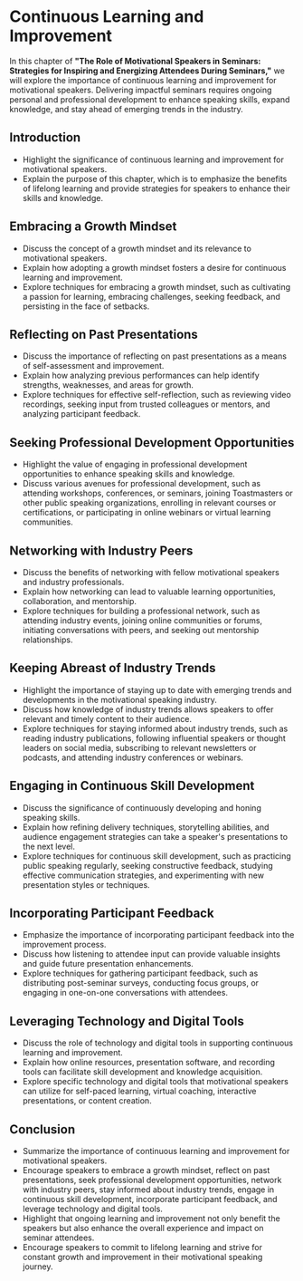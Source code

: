 Continuous Learning and Improvement
============================================

In this chapter of **"The Role of Motivational Speakers in Seminars: Strategies for Inspiring and Energizing Attendees During Seminars,"** we will explore the importance of continuous learning and improvement for motivational speakers. Delivering impactful seminars requires ongoing personal and professional development to enhance speaking skills, expand knowledge, and stay ahead of emerging trends in the industry.

Introduction
------------

* Highlight the significance of continuous learning and improvement for motivational speakers.
* Explain the purpose of this chapter, which is to emphasize the benefits of lifelong learning and provide strategies for speakers to enhance their skills and knowledge.

Embracing a Growth Mindset
--------------------------

* Discuss the concept of a growth mindset and its relevance to motivational speakers.
* Explain how adopting a growth mindset fosters a desire for continuous learning and improvement.
* Explore techniques for embracing a growth mindset, such as cultivating a passion for learning, embracing challenges, seeking feedback, and persisting in the face of setbacks.

Reflecting on Past Presentations
--------------------------------

* Discuss the importance of reflecting on past presentations as a means of self-assessment and improvement.
* Explain how analyzing previous performances can help identify strengths, weaknesses, and areas for growth.
* Explore techniques for effective self-reflection, such as reviewing video recordings, seeking input from trusted colleagues or mentors, and analyzing participant feedback.

Seeking Professional Development Opportunities
----------------------------------------------

* Highlight the value of engaging in professional development opportunities to enhance speaking skills and knowledge.
* Discuss various avenues for professional development, such as attending workshops, conferences, or seminars, joining Toastmasters or other public speaking organizations, enrolling in relevant courses or certifications, or participating in online webinars or virtual learning communities.

Networking with Industry Peers
------------------------------

* Discuss the benefits of networking with fellow motivational speakers and industry professionals.
* Explain how networking can lead to valuable learning opportunities, collaboration, and mentorship.
* Explore techniques for building a professional network, such as attending industry events, joining online communities or forums, initiating conversations with peers, and seeking out mentorship relationships.

Keeping Abreast of Industry Trends
----------------------------------

* Highlight the importance of staying up to date with emerging trends and developments in the motivational speaking industry.
* Discuss how knowledge of industry trends allows speakers to offer relevant and timely content to their audience.
* Explore techniques for staying informed about industry trends, such as reading industry publications, following influential speakers or thought leaders on social media, subscribing to relevant newsletters or podcasts, and attending industry conferences or webinars.

Engaging in Continuous Skill Development
----------------------------------------

* Discuss the significance of continuously developing and honing speaking skills.
* Explain how refining delivery techniques, storytelling abilities, and audience engagement strategies can take a speaker's presentations to the next level.
* Explore techniques for continuous skill development, such as practicing public speaking regularly, seeking constructive feedback, studying effective communication strategies, and experimenting with new presentation styles or techniques.

Incorporating Participant Feedback
----------------------------------

* Emphasize the importance of incorporating participant feedback into the improvement process.
* Discuss how listening to attendee input can provide valuable insights and guide future presentation enhancements.
* Explore techniques for gathering participant feedback, such as distributing post-seminar surveys, conducting focus groups, or engaging in one-on-one conversations with attendees.

Leveraging Technology and Digital Tools
---------------------------------------

* Discuss the role of technology and digital tools in supporting continuous learning and improvement.
* Explain how online resources, presentation software, and recording tools can facilitate skill development and knowledge acquisition.
* Explore specific technology and digital tools that motivational speakers can utilize for self-paced learning, virtual coaching, interactive presentations, or content creation.

Conclusion
----------

* Summarize the importance of continuous learning and improvement for motivational speakers.
* Encourage speakers to embrace a growth mindset, reflect on past presentations, seek professional development opportunities, network with industry peers, stay informed about industry trends, engage in continuous skill development, incorporate participant feedback, and leverage technology and digital tools.
* Highlight that ongoing learning and improvement not only benefit the speakers but also enhance the overall experience and impact on seminar attendees.
* Encourage speakers to commit to lifelong learning and strive for constant growth and improvement in their motivational speaking journey.
